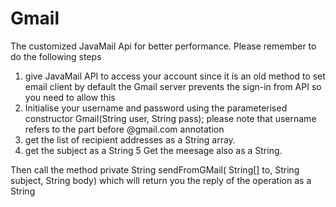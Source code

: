 # Gmail
The customized JavaMail Api for better performance.
Please remember to do the following steps
1. give JavaMail API to access your account
  since it is an old method to set email client by default the Gmail server prevents the sign-in from API
  so you need to allow this
2. Initialise your username and password using the parameterised constructor Gmail(String user, String pass);
 please note that username refers to the part before @gmail.com annotation
3. get the list of recipient addresses as a String array. 
4. get the subject as a String
5 Get the meesage also as a String.

  Then call the method private String sendFromGMail( String[] to, String subject, String body)
  which will return you the reply of the operation as a String
